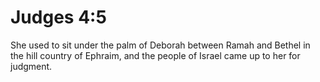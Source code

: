 # Judges 4:5

She used to sit under the palm of Deborah between Ramah and Bethel in the hill country of Ephraim, and the people of Israel came up to her for judgment.
